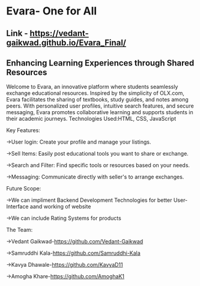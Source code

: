 # Evara- One for All

## Link - https://vedant-gaikwad.github.io/Evara_Final/

## Enhancing Learning Experiences through Shared Resources

Welcome to Evara, an innovative platform where students seamlessly exchange educational resources. Inspired by the simplicity of OLX.com, Evara facilitates the sharing of textbooks, study guides, and notes among peers. With personalized user profiles, intuitive search features, and secure messaging, Evara promotes collaborative learning and supports students in their academic journeys.
Technologies Used:HTML, CSS, JavaScript 

Key Features:

  ->User login: Create your profile and manage your listings.

  ->Sell Items: Easily post educational tools you want to share or exchange.

  ->Search and Filter: Find specific tools or resources based on your needs.

  ->Messaging: Communicate directly with seller's to arrange exchanges.

Future Scope:

 ->We can impliment Backend Development Technologies for better User-Interface aand working of website
 
 ->We can include Rating Systems for products


 The Team:

 ->Vedant Gaikwad-https://github.com/Vedant-Gaikwad

 ->Samruddhi Kala-https://github.com/Samruddhi-Kala

 ->Kavya Dhawale-https://github.com/KavyaD11

 ->Amogha Khare-https://github.com/AmoghaK1
